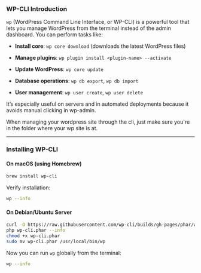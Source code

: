 ### WP-CLI Introduction

`wp` (WordPress Command Line Interface, or WP-CLI) is a powerful tool that lets you manage WordPress from the terminal instead of the admin dashboard. You can perform tasks like:

- **Install core**: `wp core download` (downloads the latest WordPress files)
    
- **Manage plugins**: `wp plugin install <plugin-name> --activate`
    
- **Update WordPress**: `wp core update`
    
- **Database operations**: `wp db export`, `wp db import`
    
- **User management**: `wp user create`, `wp user delete`
    

It’s especially useful on servers and in automated deployments because it avoids manual clicking in wp-admin.


When managing your wordpress site through the cli, just make sure you're in the folder where your wp site is at.

---

### Installing WP-CLI

#### On macOS (using Homebrew)

```bash
brew install wp-cli
```

Verify installation:

```bash
wp --info
```

#### On Debian/Ubuntu Server

```bash
curl -O https://raw.githubusercontent.com/wp-cli/builds/gh-pages/phar/wp-cli.phar
php wp-cli.phar --info
chmod +x wp-cli.phar
sudo mv wp-cli.phar /usr/local/bin/wp
```

Now you can run `wp` globally from the terminal:

```bash
wp --info
```
